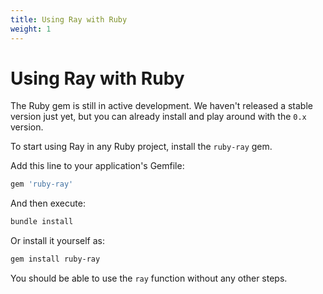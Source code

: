 ```yaml
---
title: Using Ray with Ruby
weight: 1
---
```

# Using Ray with Ruby
The Ruby gem is still in active development. We haven't released a stable version just yet, but you can already install and play around with the `0.x` version.

To start using Ray in any Ruby project, install the `ruby-ray` gem.

Add this line to your application's Gemfile:

```ruby
gem 'ruby-ray'
```

And then execute:

```bash
bundle install
```

Or install it yourself as:

```bash
gem install ruby-ray
```

You should be able to use the `ray` function without any other steps.
